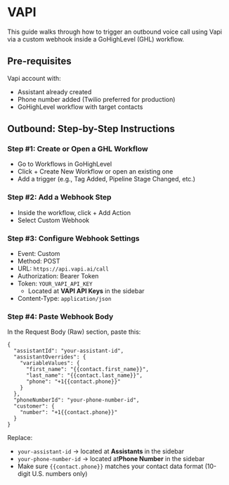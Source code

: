 # VAPI

This guide walks through how to trigger an outbound voice call using Vapi via a custom webhook inside a GoHighLevel (GHL) workflow.

## Pre-requisites

Vapi account with:

- Assistant already created
- Phone number added (Twilio preferred for production)
- GoHighLevel workflow with target contacts

## Outbound: Step-by-Step Instructions

### Step #1: Create or Open a GHL Workflow

- Go to Workflows in GoHighLevel
- Click + Create New Workflow or open an existing one
- Add a trigger (e.g., Tag Added, Pipeline Stage Changed, etc.)

### Step #2: Add a Webhook Step

- Inside the workflow, click + Add Action
- Select Custom Webhook

### Step #3: Configure Webhook Settings

- Event: Custom
- Method: POST
- URL: `https://api.vapi.ai/call`
- Authorization: Bearer Token
- Token: `YOUR_VAPI_API_KEY`
  - Located at **VAPI API Keys** in the sidebar
- Content-Type: `application/json`

### Step #4: Paste Webhook Body

In the Request Body (Raw) section, paste this:

```
{
  "assistantId": "your-assistant-id",
  "assistantOverrides": {
    "variableValues": {
      "first_name": "{{contact.first_name}}",
      "last_name": "{{contact.last_name}}",
      "phone": "+1{{contact.phone}}"
    }
  },
  "phoneNumberId": "your-phone-number-id",
  "customer": {
    "number": "+1{{contact.phone}}"
  }
}
```

Replace:

- `your-assistant-id` → located at **Assistants** in the sidebar
- `your-phone-number-id` → located at**Phone Number** in the sidebar
- Make sure `{{contact.phone}}` matches your contact data format (10-digit U.S. numbers only)
